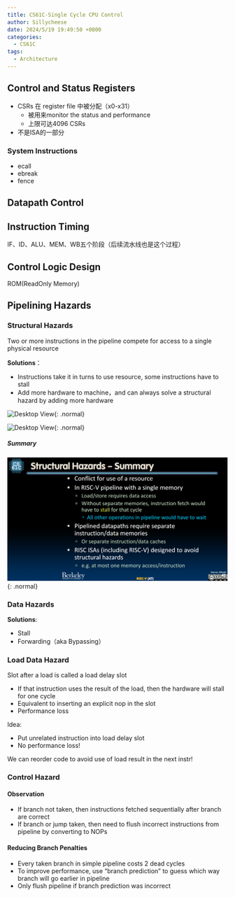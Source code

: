 ```yaml
---
title: CS61C-Single Cycle CPU Control
author: Sillycheese
date: 2024/5/19 19:49:50 +0800
categories:
  - CS61C
tags:
  - Architecture
---
```

## Control and Status Registers

- CSRs 在 register file 中被分配（x0-x31）
  - 被用来monitor the status and performance
  - 上限可达4096 CSRs
- 不是ISA的一部分

### System Instructions

- ecall
- ebreak
- fence

## Datapath Control

## Instruction Timing

IF、ID、ALU、MEM、WB五个阶段（后续流水线也是这个过程）

## Control Logic Design

ROM(ReadOnly Memory)

## Pipelining Hazards

### Structural Hazards

Two or more instructions in the pipeline compete for access to a single physical resource

**Solutions**：

- Instructions take it in turns to use resource, some instructions have to stall
- Add more hardware to machine，and can always solve a structural hazard by adding more hardware

![Desktop View](/img/e856c7a2d8f8b72d699771da35c4bde.png){: .normal}

![Desktop View](/img/ed0c3090bb50b425e478906657fe2bf.png){: .normal}

##### Summary

![Desktop View](/common/d0554de548d26a4bcf323910fdf1c64.png){: .normal}

### Data Hazards

**Solutions**:

- Stall
- Forwarding（aka Bypassing）

### Load Data Hazard

Slot after a load is called a load delay slot

- If that instruction uses the result of the load, then the hardware will stall for one cycle
- Equivalent to inserting an explicit nop in the slot
- Performance loss

Idea:

- Put unrelated instruction into load delay slot
- No performance loss!

We can reorder code to avoid use of load result in the next instr!

### Control Hazard

#### Observation

- If branch not taken, then instructions fetched sequentially after branch are correct
- If branch or jump taken, then need to flush incorrect instructions from pipeline by converting to NOPs

#### Reducing Branch Penalties

- Every taken branch in simple pipeline costs 2 dead cycles
- To improve performance, use “branch prediction” to guess which way branch will go earlier in pipeline
- Only flush pipeline if branch prediction was incorrect
